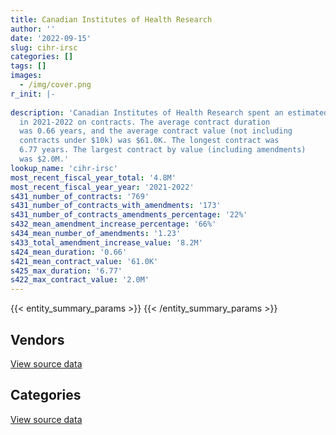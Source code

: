 ```yaml
---
title: Canadian Institutes of Health Research
author: ''
date: '2022-09-15'
slug: cihr-irsc
categories: []
tags: []
images:
  - /img/cover.png
r_init: |-
  
description: 'Canadian Institutes of Health Research spent an estimated $4.8M
  in 2021-2022 on contracts. The average contract duration
  was 0.66 years, and the average contract value (not including
  contracts under $10k) was $61.0K. The longest contract was
  6.77 years. The largest contract by value (including amendments)
  was $2.0M.'
lookup_name: 'cihr-irsc'
most_recent_fiscal_year_total: '4.8M'
most_recent_fiscal_year_year: '2021-2022'
s431_number_of_contracts: '769'
s431_number_of_contracts_with_amendments: '173'
s431_number_of_contracts_amendments_percentage: '22%'
s432_mean_amendment_increase_percentage: '66%'
s434_mean_number_of_amendments: '1.23'
s433_total_amendment_increase_value: '8.2M'
s424_mean_duration: '0.66'
s421_mean_contract_value: '61.0K'
s425_max_duration: '6.77'
s422_max_contract_value: '2.0M'
---
```


<script src="/rmarkdown-libs/htmlwidgets/htmlwidgets.js"></script>
<link href="/rmarkdown-libs/datatables-css/datatables-crosstalk.css" rel="stylesheet" />
<script src="/rmarkdown-libs/datatables-binding/datatables.js"></script>
<script src="/rmarkdown-libs/jquery/jquery-3.6.0.min.js"></script>
<link href="/rmarkdown-libs/dt-core-bootstrap/css/dataTables.bootstrap.min.css" rel="stylesheet" />
<link href="/rmarkdown-libs/dt-core-bootstrap/css/dataTables.bootstrap.extra.css" rel="stylesheet" />
<script src="/rmarkdown-libs/dt-core-bootstrap/js/jquery.dataTables.min.js"></script>
<script src="/rmarkdown-libs/dt-core-bootstrap/js/dataTables.bootstrap.min.js"></script>
<link href="/rmarkdown-libs/crosstalk/css/crosstalk.min.css" rel="stylesheet" />
<script src="/rmarkdown-libs/crosstalk/js/crosstalk.min.js"></script>
<script src="/rmarkdown-libs/htmlwidgets/htmlwidgets.js"></script>
<link href="/rmarkdown-libs/datatables-css/datatables-crosstalk.css" rel="stylesheet" />
<script src="/rmarkdown-libs/datatables-binding/datatables.js"></script>
<script src="/rmarkdown-libs/jquery/jquery-3.6.0.min.js"></script>
<link href="/rmarkdown-libs/dt-core-bootstrap/css/dataTables.bootstrap.min.css" rel="stylesheet" />
<link href="/rmarkdown-libs/dt-core-bootstrap/css/dataTables.bootstrap.extra.css" rel="stylesheet" />
<script src="/rmarkdown-libs/dt-core-bootstrap/js/jquery.dataTables.min.js"></script>
<script src="/rmarkdown-libs/dt-core-bootstrap/js/dataTables.bootstrap.min.js"></script>
<link href="/rmarkdown-libs/crosstalk/css/crosstalk.min.css" rel="stylesheet" />
<script src="/rmarkdown-libs/crosstalk/js/crosstalk.min.js"></script>

{{< entity_summary_params >}}
{{< /entity_summary_params >}}

## Vendors

<div id="htmlwidget-1" style="width:100%;height:auto;" class="datatables html-widget"></div>
<script type="application/json" data-for="htmlwidget-1">{"x":{"style":"bootstrap","filter":"none","vertical":false,"data":[["<a href=\"/vendors/4_office_automation/\">4 Office Automation<\/a>","<a href=\"/vendors/advanced_chippewa_technologies/\">Advanced Chippewa Technologies<\/a>","<a href=\"/vendors/amazon/\">Amazon<\/a>","<a href=\"/vendors/avi_spl_canada/\">AVI SPL Canada<\/a>","<a href=\"/vendors/bdo_canada/\">BDO Canada<\/a>","<a href=\"/vendors/bell_canada/\">Bell Canada<\/a>","<a href=\"/vendors/blackberry/\">Blackberry<\/a>","<a href=\"/vendors/canadian_corps_of_commissionaires/\">Canadian Corps of Commissionaires<\/a>","<a href=\"/vendors/careworx/\">CareWorx<\/a>","<a href=\"/vendors/cdw_canada/\">CDW Canada<\/a>","<a href=\"/vendors/cgi/\">CGI<\/a>","<a href=\"/vendors/cision_canada/\">Cision Canada<\/a>","<a href=\"/vendors/cistel_technology/\">Cistel Technology<\/a>","<a href=\"/vendors/conexsys/\">CONEXSYS<\/a>","<a href=\"/vendors/contract_community/\">Contract Community<\/a>","<a href=\"/vendors/dell_computer/\">Dell Computer<\/a>","<a href=\"/vendors/diligens/\">Diligens<\/a>","<a href=\"/vendors/dynabook_canada/\">Dynabook Canada<\/a>","<a href=\"/vendors/elsevier/\">Elsevier<\/a>","<a href=\"/vendors/empowered_networks/\">Empowered Networks<\/a>","<a href=\"/vendors/ernst_young/\">Ernst Young<\/a>","<a href=\"/vendors/excel_human_resources/\">Excel Human Resources<\/a>","<a href=\"/vendors/fast_forward_french/\">Fast Forward French<\/a>","<a href=\"/vendors/ford_motor_company/\">Ford Motor Company<\/a>","<a href=\"/vendors/freebalance/\">FreeBalance<\/a>","<a href=\"/vendors/gartner/\">Gartner<\/a>","<a href=\"/vendors/genesis_integration/\">Genesis Integration<\/a>","<a href=\"/vendors/goss_gilroy/\">Goss Gilroy<\/a>","<a href=\"/vendors/hypertec/\">Hypertec<\/a>","<a href=\"/vendors/ibm_canada/\">IBM Canada<\/a>","<a href=\"/vendors/info_tech_research_group/\">Info Tech Research Group<\/a>","<a href=\"/vendors/insa/\">INSA<\/a>","<a href=\"/vendors/instrux_media/\">Instrux Media<\/a>","<a href=\"/vendors/iron_mountain/\">Iron Mountain<\/a>","<a href=\"/vendors/itex/\">ITEX<\/a>","<a href=\"/vendors/linovati/\">Linovati<\/a>","<a href=\"/vendors/lionbridge/\">Lionbridge<\/a>","<a href=\"/vendors/manpower_services_canada/\">Manpower Services Canada<\/a>","<a href=\"/vendors/maplesoft_consulting/\">Maplesoft Consulting<\/a>","<a href=\"/vendors/mdos_consulting/\">MDOS Consulting<\/a>","<a href=\"/vendors/microsoft_canada/\">Microsoft Canada<\/a>","<a href=\"/vendors/mindwire_systems/\">Mindwire Systems<\/a>","<a href=\"/vendors/mishkumi_technologies/\">Mishkumi Technologies<\/a>","<a href=\"/vendors/mnp/\">MNP<\/a>","<a href=\"/vendors/mobile_resource_group/\">Mobile Resource Group<\/a>","<a href=\"/vendors/newfound_recruiting/\">Newfound Recruiting<\/a>","<a href=\"/vendors/nisha_techonologies/\">Nisha Techonologies<\/a>","<a href=\"/vendors/northern_micro/\">Northern Micro<\/a>","<a href=\"/vendors/opentext/\">OpenText<\/a>","<a href=\"/vendors/optiv_canada_federal/\">Optiv Canada Federal<\/a>","<a href=\"/vendors/oracle_canada/\">Oracle Canada<\/a>","<a href=\"/vendors/ottawa_marriott_hotels_innvest_hotels_gp/\">Ottawa Marriott Hotels Innvest Hotels Gp<\/a>","<a href=\"/vendors/pricewaterhouse_coopers/\">Pricewaterhouse Coopers<\/a>","<a href=\"/vendors/printers_plus/\">Printers Plus<\/a>","<a href=\"/vendors/procom_consultants/\">Procom Consultants<\/a>","<a href=\"/vendors/protak_consulting_group/\">Protak Consulting Group<\/a>","<a href=\"/vendors/qmr/\">QMR<\/a>","<a href=\"/vendors/quintet_consulting/\">Quintet Consulting<\/a>","<a href=\"/vendors/raymond_chabot_grant_thornton/\">Raymond Chabot Grant Thornton<\/a>","<a href=\"/vendors/shi_canada/\">SHI Canada<\/a>","<a href=\"/vendors/si_systems/\">SI Systems<\/a>","<a href=\"/vendors/softchoice/\">Softchoice<\/a>","<a href=\"/vendors/st_joseph_print_group/\">St Joseph Print Group<\/a>","<a href=\"/vendors/teknion/\">Teknion<\/a>","<a href=\"/vendors/teramach_technologies/\">Teramach Technologies<\/a>","<a href=\"/vendors/veritaaq_technology_house/\">Veritaaq Technology House<\/a>","<a href=\"/vendors/workdynamics_technologies/\">WorkDynamics Technologies<\/a>"],[null,51588.9,null,null,89713.97,13058.3,11012.81,361645,3811.95,null,28135.61,28250,5299.59,54624.55,null,125501.85,null,null,487147.54,null,42663.18,78835.68,null,34255,54393,63431.71,57197,48152,null,73558.5,123048.93,null,268.76,14916,28954.14,null,91259,126841.21,702162.23,null,193190,477639.12,33315.24,null,null,146737.35,196630.64,null,null,null,595301.77,2195890.23,null,94954.34,167513.26,190803.22,null,null,null,null,179880.17,945211.45,13144.4,20118,97557.36,null,9637.9],[9005.8,61717.73,null,null,39137.61,17538.8,null,346584.56,5558.46,null,20998.8,28250,10775.82,14670.56,24973,101416.4,null,null,17474.63,null,65653.17,17106.96,21000,null,55520,104041.42,null,61074.13,null,55534.59,141.17,null,34207.58,15311.68,37494.37,11057.05,90400,null,null,217030.49,262389.38,478947.72,null,10262.74,null,null,364680.24,54379.09,13892.22,45856.35,355476.59,3710166.8,54204.99,79345.41,null,191325.97,null,null,24916.5,null,null,93238.15,13180.41,null,37055.28,null,863.1],[54785.28,74580.4,13954.55,null,118044.03,2673.21,9657.79,353644.8,5543.27,null,17283.12,28250,null,null,null,454555.66,14918.02,null,23859.02,20978.68,65654.71,null,null,null,55673.52,156297.81,null,35887.58,14690,57261.34,51469.89,5040.96,15243.67,15115.52,41504.37,null,0,null,173304.79,98444.51,515342.52,180630.5,null,15884.04,null,null,82120.07,478917.66,null,62617.93,362749.75,36296.88,63451.23,null,null,95662.98,null,24365.1,null,null,null,132828.51,15462.73,null,578.58,14125,null],[54785.28,67224.66,17685.45,17769.35,5580.8,14572.05,1937.91,254815,1731.32,99108.68,25494.09,28250,null,null,null,8025.92,82315.53,135572.88,67077.83,4195.74,40681.71,95885.1,28769.23,null,55673.52,158166.33,null,41887.05,25566.25,58479.27,51176.09,49807.65,null,null,37714.16,null,null,null,218124.99,98444.51,350392.38,180630.5,null,15413.2,56539.1,null,null,130710.49,13012.96,65770.85,370097.79,null,10146.78,null,null,null,5057.84,47827.78,26709.09,20598.73,null,49593.91,15462.73,null,6211.23,null,null]],"container":"<table class=\"table table-striped table-hover row-border order-column display\">\n  <thead>\n    <tr>\n      <th>Vendor<\/th>\n      <th>2018-2019<\/th>\n      <th>2019-2020<\/th>\n      <th>2020-2021<\/th>\n      <th>2021-2022<\/th>\n    <\/tr>\n  <\/thead>\n<\/table>","options":{"order":[[4,"desc"]],"pageLength":10,"autoWidth":true,"columnDefs":[{"targets":1,"render":"function(data, type, row, meta) {\n    return type !== 'display' ? data : DTWidget.formatCurrency(data, \"$\", 2, 3, \",\", \".\", true, null);\n  }"},{"targets":2,"render":"function(data, type, row, meta) {\n    return type !== 'display' ? data : DTWidget.formatCurrency(data, \"$\", 2, 3, \",\", \".\", true, null);\n  }"},{"targets":3,"render":"function(data, type, row, meta) {\n    return type !== 'display' ? data : DTWidget.formatCurrency(data, \"$\", 2, 3, \",\", \".\", true, null);\n  }"},{"targets":4,"render":"function(data, type, row, meta) {\n    return type !== 'display' ? data : DTWidget.formatCurrency(data, \"$\", 2, 3, \",\", \".\", true, null);\n  }"},{"width":"16%","targets":[1,2,3,4]},{"className":"dt-right","targets":[1,2,3,4]}],"orderClasses":false}},"evals":["options.columnDefs.0.render","options.columnDefs.1.render","options.columnDefs.2.render","options.columnDefs.3.render"],"jsHooks":[]}</script>
<p class="text-right">
<a href="https://github.com/GoC-Spending/contracts-data/tree/main/data/out/departments/cihr-irsc/summary_by_fiscal_year_by_vendor.csv" class="source-data-link btn btn-link">View source data</a>
</p>

## Categories

<div id="htmlwidget-2" style="width:100%;height:auto;" class="datatables html-widget"></div>
<script type="application/json" data-for="htmlwidget-2">{"x":{"style":"bootstrap","filter":"none","vertical":false,"data":[["<a href=\"/categories/facilities_and_construction/\">Facilities and construction<\/a>","<a href=\"/categories/office_management/\">Office management<\/a>","<a href=\"/categories/professional_services/\">Professional services<\/a>","<a href=\"/categories/information_technology/\">Information technology<\/a>","<a href=\"/categories/medical/\">Medical<\/a>","<a href=\"/categories/transportation_and_logistics/\">Transportation and logistics<\/a>","<a href=\"/categories/industrial_products_and_services/\">Industrial products and services<\/a>","<a href=\"/categories/travel/\">Travel<\/a>","<a href=\"/categories/security_and_protection/\">Security and protection<\/a>","<a href=\"/categories/human_capital/\">Human capital<\/a>"],[324476.59,218829.24,838259.1,5652556.83,13541.45,34255,15447.1,3252745.62,393935.84,37742.81],[66507.83,99086.44,1418598.01,3077914.88,13578.55,null,null,4134088.54,403891.98,70205.22],[null,66426,1120908.02,3631090.95,12486.5,null,null,981243.93,410795.64,18080],[2914.1,66426,1301887.63,2961591.01,12486.5,null,null,null,283826.21,196189.13]],"container":"<table class=\"table table-striped table-hover row-border order-column display\">\n  <thead>\n    <tr>\n      <th>Category<\/th>\n      <th>2018-2019<\/th>\n      <th>2019-2020<\/th>\n      <th>2020-2021<\/th>\n      <th>2021-2022<\/th>\n    <\/tr>\n  <\/thead>\n<\/table>","options":{"order":[[4,"desc"]],"dom":"t","pageLength":30,"autoWidth":true,"columnDefs":[{"targets":1,"render":"function(data, type, row, meta) {\n    return type !== 'display' ? data : DTWidget.formatCurrency(data, \"$\", 2, 3, \",\", \".\", true, null);\n  }"},{"targets":2,"render":"function(data, type, row, meta) {\n    return type !== 'display' ? data : DTWidget.formatCurrency(data, \"$\", 2, 3, \",\", \".\", true, null);\n  }"},{"targets":3,"render":"function(data, type, row, meta) {\n    return type !== 'display' ? data : DTWidget.formatCurrency(data, \"$\", 2, 3, \",\", \".\", true, null);\n  }"},{"targets":4,"render":"function(data, type, row, meta) {\n    return type !== 'display' ? data : DTWidget.formatCurrency(data, \"$\", 2, 3, \",\", \".\", true, null);\n  }"},{"width":"16%","targets":[1,2,3,4]},{"className":"dt-right","targets":[1,2,3,4]}],"orderClasses":false,"lengthMenu":[10,25,30,50,100]}},"evals":["options.columnDefs.0.render","options.columnDefs.1.render","options.columnDefs.2.render","options.columnDefs.3.render"],"jsHooks":[]}</script>
<p class="text-right">
<a href="https://github.com/GoC-Spending/contracts-data/tree/main/data/out/departments/cihr-irsc/summary_by_fiscal_year_by_category.csv" class="source-data-link btn btn-link">View source data</a>
</p>
